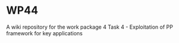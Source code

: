 # WP44
A wiki repository for the work package 4 Task 4 - Exploitation of PP framework for key applications
